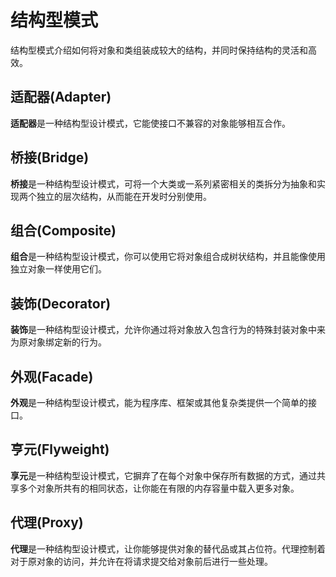 # 结构型模式

结构型模式介绍如何将对象和类组装成较大的结构，并同时保持结构的灵活和高效。

## 适配器(Adapter)

**适配器**是一种结构型设计模式，它能使接口不兼容的对象能够相互合作。

## 桥接(Bridge)

**桥接**是一种结构型设计模式，可将一个大类或一系列紧密相关的类拆分为抽象和实现两个独立的层次结构，从而能在开发时分别使用。

## 组合(Composite)

**组合**是一种结构型设计模式，你可以使用它将对象组合成树状结构，并且能像使用独立对象一样使用它们。

## 装饰(Decorator)

**装饰**是一种结构型设计模式，允许你通过将对象放入包含行为的特殊封装对象中来为原对象绑定新的行为。

## 外观(Facade)

**外观**是一种结构型设计模式，能为程序库、框架或其他复杂类提供一个简单的接口。

## 亨元(Flyweight)

**享元**是一种结构型设计模式，它摒弃了在每个对象中保存所有数据的方式，通过共享多个对象所共有的相同状态，让你能在有限的内存容量中载入更多对象。

## 代理(Proxy)

**代理**是一种结构型设计模式，让你能够提供对象的替代品或其占位符。代理控制着对于原对象的访问，并允许在将请求提交给对象前后进行一些处理。
